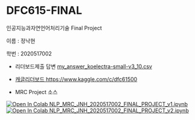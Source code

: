 # DFC615-FINAL
인공지능과자연언어처리기술 Final Project 

이름 : 정낙현

학번 : 2020517002

   * 리더보드제출 답변  <a href="https://github.com/nhjung74/DFC615-FINAL/blob/main/my_answer_koelectra-small-v3_10.csv">my_answer_koelectra-small-v3_10.csv
    
   * <a href="https://www.kaggle.com/c/dfc61500"> 캐글리더보드 https://www.kaggle.com/c/dfc61500
  
  
   * MRC Project 소스 
  
  <a href="https://github.com/nhjung74/DFC615-FINAL/blob/main/NLP_MRC_JNH_2020517002_FINAL_PROJECT_v1.ipynb">
    <img src="https://colab.research.google.com/assets/colab-badge.svg" alt="Open In Colab"/> NLP_MRC_JNH_2020517002_FINAL_PROJECT_v1.ipynb
    
  <a href="https://github.com/nhjung74/DFC615-FINAL/blob/main/NLP_MRC_JNH_2020517002_FINAL_PROJECT_v2.ipynb">
    <img src="https://colab.research.google.com/assets/colab-badge.svg" alt="Open In Colab"/> NLP_MRC_JNH_2020517002_FINAL_PROJECT_v2.ipynb



